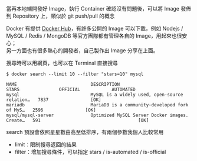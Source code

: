當再本地端開發好 Image，執行 Container 確認沒有問題後，可以將 Image 發佈到 Repository 上，類似於 git push/pull 的概念

Docker 有提供 [Docker Hub](https://hub.docker.com/)，有許多公開的 Image 可以下載，例如 Nodejs / MySQL / Redis / MongoDB 等官方團隊都有管理各自的 Image，用起來也很安心；  
另一方面也有很多熱心的開發者，自己製作出 Image 分享在上面。

搜尋時可以用網頁，也可以在 Terminal 直接搜尋

```
$ docker search --limit 10 --filter "stars=10" mysql

NAME                            DESCRIPTION                                     STARS               OFFICIAL            AUTOMATED
mysql                           MySQL is a widely used, open-source relation…   7837                [OK]
mariadb                         MariaDB is a community-developed fork of MyS…   2596                [OK]
mysql/mysql-server              Optimized MySQL Server Docker images. Create…   591                                     [OK]
```

search 預設會依照星星數由高至低排序，有兩個參數我個人比較常用

* limit：限制搜尋返回的結果
* filter：增加搜尋條件，可以指定 stars / is-automated / is-official 



